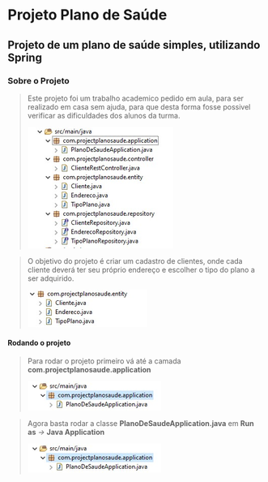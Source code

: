 # Projeto Plano de Saúde
## Projeto de um plano de saúde simples, utilizando Spring


### Sobre o Projeto

<blockquote>
  Este projeto foi um trabalho academico pedido em aula, para ser realizado em casa sem ajuda, para que desta forma fosse possivel verificar as dificuldades dos alunos da turma.
  
![Projeto](https://github.com/bola214/imagens/blob/master/Screenshot_6.jpg)
</blockquote>

<blockquote>
O objetivo do projeto é criar um cadastro de clientes, onde cada cliente deverá ter seu próprio endereço e escolher o tipo do plano a ser adquirido.

![Classes criadas na camada de entidade](https://github.com/bola214/imagens/blob/master/Screenshot_3.jpg)
</blockquote>


#### Rodando o projeto

<blockquote>
  Para rodar o projeto primeiro vá até a camada <b>com.projectplanosaude.application</b>

![Classe application](https://github.com/bola214/imagens/blob/master/Screenshot_4.jpg)
</blockquote>

<blockquote>
  Agora basta rodar a classe <b>PlanoDeSaudeApplication.java</b> em <b>Run as</b> <i>-></i> <b>Java Application</b>

![Classe application](https://github.com/bola214/imagens/blob/master/Screenshot_4.jpg)
</blockquote>
